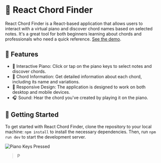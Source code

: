 # 🎹 React Chord Finder

React Chord Finder is a React-based application that allows users to interact with a virtual piano and discover chord names based on selected notes. It's a great tool for both beginners learning about chords and professionals who need a quick reference.  [See the demo](https://joehunter.dev/chord-finder/).

## 🚀 Features

- 🎵 Interactive Piano: Click or tap on the piano keys to select notes and discover chords.
- 🎼 Chord Information: Get detailed information about each chord, including its name and variations.
- 🎹 Responsive Design: The application is designed to work on both desktop and mobile devices.
- 🎧 Sound: Hear the chord you've created by playing it on the piano.

## 🏁 Getting Started

To get started with React Chord Finder, clone the repository to your local machine:
 `npm install` to install the necessary dependencies. Then, run `npm run dev` to start the development server.

![Piano Keys Pressed](chord-finder-examples.png)


>P